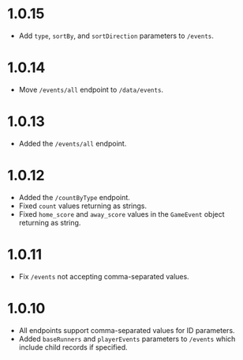 # 1.0.15
- Add `type`, `sortBy`, and `sortDirection` parameters to `/events`.

# 1.0.14
- Move `/events/all` endpoint to `/data/events`.

# 1.0.13
- Added the `/events/all` endpoint.

# 1.0.12
- Added the `/countByType` endpoint.
- Fixed `count` values returning as strings.
- Fixed `home_score` and `away_score` values in the `GameEvent` object returning as string.

# 1.0.11
- Fix `/events` not accepting comma-separated values.

# 1.0.10
- All endpoints support comma-separated values for ID parameters.
- Added `baseRunners` and `playerEvents` parameters to `/events` which include child records if specified.